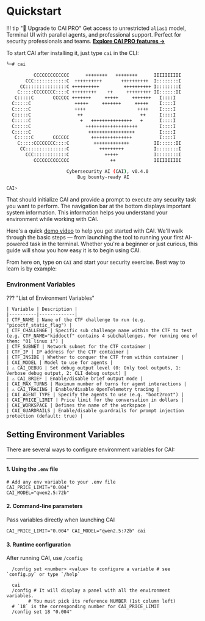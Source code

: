 # Quickstart

!!! tip "🚀 Upgrade to CAI PRO"
    Get access to unrestricted `alias1` model, Terminal UI with parallel agents, and professional support. Perfect for security professionals and teams.
    **[Explore CAI PRO features →](cai_pro.md)**

To start CAI after installing it, just type `cai` in the CLI:

```bash
└─# cai

          CCCCCCCCCCCCC      ++++++++   ++++++++      IIIIIIIIII
       CCC::::::::::::C  ++++++++++       ++++++++++  I::::::::I
     CC:::::::::::::::C ++++++++++         ++++++++++ I::::::::I
    C:::::CCCCCCCC::::C +++++++++    ++     +++++++++ II::::::II
   C:::::C       CCCCCC +++++++     +++++     +++++++   I::::I
  C:::::C                +++++     +++++++     +++++    I::::I
  C:::::C                ++++                   ++++    I::::I
  C:::::C                 ++                     ++     I::::I
  C:::::C                  +   +++++++++++++++   +      I::::I
  C:::::C                    +++++++++++++++++++        I::::I
  C:::::C                     +++++++++++++++++         I::::I
   C:::::C       CCCCCC        +++++++++++++++          I::::I
    C:::::CCCCCCCC::::C         +++++++++++++         II::::::II
     CC:::::::::::::::C           +++++++++           I::::::::I
       CCC::::::::::::C             +++++             I::::::::I
          CCCCCCCCCCCCC               ++              IIIIIIIIII

                      Cybersecurity AI (CAI), v0.4.0
                          Bug bounty-ready AI

CAI>
```

That should initialize CAI and provide a prompt to execute any security task you want to perform. The navigation bar at the bottom displays important system information. This information helps you understand your environment while working with CAI.

Here's a quick [demo video](https://asciinema.org/a/zm7wS5DA2o0S9pu1Tb44pnlvy) to help you get started with CAI. We'll walk through the basic steps — from launching the tool to running your first AI-powered task in the terminal. Whether you're a beginner or just curious, this guide will show you how easy it is to begin using CAI.

From here on, type on `CAI` and start your security exercise. Best way to learn is by example:

### Environment Variables

??? "List of Environment Variables"

    | Variable | Description |
    |----------|-------------|
    | CTF_NAME | Name of the CTF challenge to run (e.g. "picoctf_static_flag") |
    | CTF_CHALLENGE | Specific sub challenge name within the CTF to test (e.g. CTF_NAME="kiddoctf" contains 4 subchallenges. For running one of them: "01 linux i") |
    | CTF_SUBNET | Network subnet for the CTF container |
    | CTF_IP | IP address for the CTF container |
    | CTF_INSIDE | Whether to conquer the CTF from within container |
    | CAI_MODEL | Model to use for agents |
    | ⚠️ CAI_DEBUG | Set debug output level (0: Only tool outputs, 1: Verbose debug output, 2: CLI debug output) |
    | ⚠️ CAI_BRIEF | Enable/disable brief output mode |
    | CAI_MAX_TURNS | Maximum number of turns for agent interactions |
    | ⚠️ CAI_TRACING | Enable/disable OpenTelemetry tracing |
    | CAI_AGENT_TYPE | Specify the agents to use (e.g. "boot2root") |
    | CAI_PRICE_LIMIT | Price limit for the conversation in dollars |
    | CAI_WORKSPACE | Defines the name of the workspace |
    | CAI_GUARDRAILS | Enable/disable guardrails for prompt injection protection (default: true) |


## Setting Environment Variables

There are several ways to configure environment variables for CAI:

---

#### 1. Using the `.env` file

```
# Add any env variable to your .env file
CAI_PRICE_LIMIT="0.004"
CAI_MODEL="qwen2.5:72b"
```

#### 2. Command-line parameters

Pass variables directly when launching CAI

```
CAI_PRICE_LIMIT="0.004" CAI_MODEL="qwen2.5:72b" cai
```

#### 3. Runtime configuration

After running CAI, use `/config`

```
  /config set <number> <value> to configure a variable # see `config.py` or type `/help`

```

```
  cai
  /config # It will display a panel with all the environment variables.
        # You must pick its reference NUMBER (1st column left)
  # `18` is the corresponding number for CAI_PRICE_LIMIT
  /config set 18 "0.004"
```
